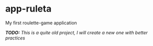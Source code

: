 # app-ruleta
My first roulette-game application

*__TODO:__ This is a quite old project, I will create a new one with better practices*
